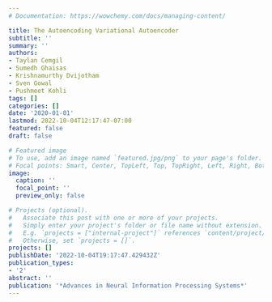 ```yaml
---
# Documentation: https://wowchemy.com/docs/managing-content/

title: The Autoencoding Variational Autoencoder
subtitle: ''
summary: ''
authors:
- Taylan Cemgil
- Sumedh Ghaisas
- Krishnamurthy Dvijotham
- Sven Gowal
- Pushmeet Kohli
tags: []
categories: []
date: '2020-01-01'
lastmod: 2022-10-04T12:17:47-07:00
featured: false
draft: false

# Featured image
# To use, add an image named `featured.jpg/png` to your page's folder.
# Focal points: Smart, Center, TopLeft, Top, TopRight, Left, Right, BottomLeft, Bottom, BottomRight.
image:
  caption: ''
  focal_point: ''
  preview_only: false

# Projects (optional).
#   Associate this post with one or more of your projects.
#   Simply enter your project's folder or file name without extension.
#   E.g. `projects = ["internal-project"]` references `content/project/deep-learning/index.md`.
#   Otherwise, set `projects = []`.
projects: []
publishDate: '2022-10-04T19:17:47.429432Z'
publication_types:
- '2'
abstract: ''
publication: '*Advances in Neural Information Processing Systems*'
---
```

